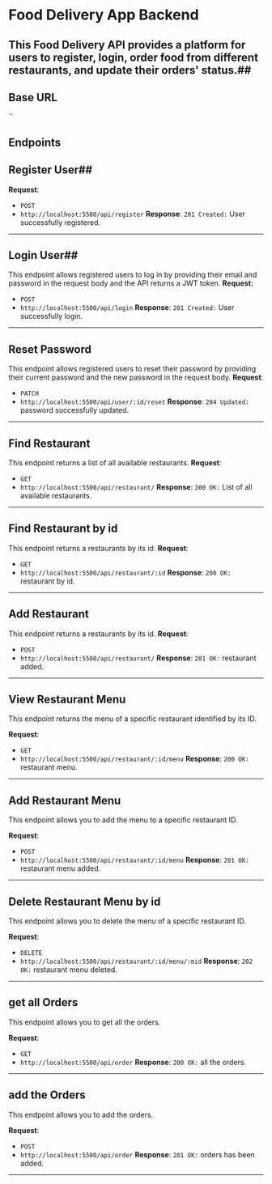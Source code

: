 # Food Delivery App Backend #

## This Food Delivery API provides a platform for users to register, login, order food from different restaurants, and update their orders' status.##

## Base URL ##
``

## Endpoints

## Register User##

**Request**:
- `POST`
- `http://localhost:5500/api/register`
**Response**: `201 Created:` User successfully registered.
<hr>

## Login User##
This endpoint allows registered users to log in by providing their email and password in the request body and the API returns a JWT token.
**Request:** 
- `POST`
- `http://localhost:5500/api/login`
**Response**: `201 Created:` User successfully login.
<hr>

## Reset Password

This endpoint allows registered users to reset their password by providing their current password and the new password in the request body.
**Request**: 
- `PATCH`
- `http://localhost:5500/api/user/:id/reset`
**Response**: `204 Updated:` password successfully updated.
<hr>

## Find Restaurant

This endpoint returns a list of all available restaurants.
**Request**: 
- `GET`
- `http://localhost:5500/api/restaurant/`
**Response**: `200 OK:` List of all available restaurants.
<hr>


## Find Restaurant by id

This endpoint returns a restaurants by its id.
**Request**: 
- `GET`
- `http://localhost:5500/api/restaurant/:id`
**Response**: `200 OK:` restaurant by id.
<hr>


## Add Restaurant

This endpoint returns a restaurants by its id.
**Request**: 
- `POST`
- `http://localhost:5500/api/restaurant/`
**Response**: `201 OK:` restaurant added.
<hr>


## View Restaurant Menu

This endpoint returns the menu of a specific restaurant identified by its ID.

**Request**: 
- `GET`
- `http://localhost:5500/api/restaurant/:id/menu`
**Response**: `200 OK:` restaurant menu.
<hr>


## Add Restaurant Menu

This endpoint allows you to add the menu to a specific restaurant ID.

**Request**: 
- `POST`
- `http://localhost:5500/api/restaurant/:id/menu`
**Response**: `201 OK:` restaurant menu added.
<hr>


## Delete Restaurant Menu by id

This endpoint allows you to delete the menu of a specific restaurant ID.

**Request**: 
- `DELETE`
- `http://localhost:5500/api/restaurant/:id/menu/:mid`
**Response**: `202 OK:` restaurant menu deleted.
<hr>


## get all Orders

This endpoint allows you to get all the orders.

**Request**: 
- `GET`
- `http://localhost:5500/api/order`
**Response**: `200 OK:` all the orders.
<hr>

## add the Orders

This endpoint allows you to add the orders.

**Request**: 
- `POST`
- `http://localhost:5500/api/order`
**Response**: `201 OK:` orders has been added.
<hr>



